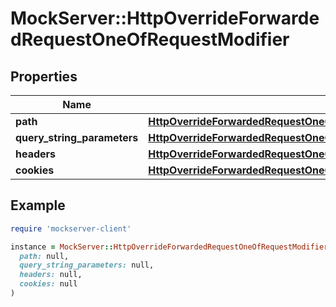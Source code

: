 # MockServer::HttpOverrideForwardedRequestOneOfRequestModifier

## Properties

| Name | Type | Description | Notes |
| ---- | ---- | ----------- | ----- |
| **path** | [**HttpOverrideForwardedRequestOneOfRequestModifierPath**](HttpOverrideForwardedRequestOneOfRequestModifierPath.md) |  | [optional] |
| **query_string_parameters** | [**HttpOverrideForwardedRequestOneOfRequestModifierQueryStringParameters**](HttpOverrideForwardedRequestOneOfRequestModifierQueryStringParameters.md) |  | [optional] |
| **headers** | [**HttpOverrideForwardedRequestOneOfRequestModifierQueryStringParameters**](HttpOverrideForwardedRequestOneOfRequestModifierQueryStringParameters.md) |  | [optional] |
| **cookies** | [**HttpOverrideForwardedRequestOneOfRequestModifierCookies**](HttpOverrideForwardedRequestOneOfRequestModifierCookies.md) |  | [optional] |

## Example

```ruby
require 'mockserver-client'

instance = MockServer::HttpOverrideForwardedRequestOneOfRequestModifier.new(
  path: null,
  query_string_parameters: null,
  headers: null,
  cookies: null
)
```


